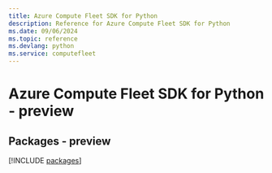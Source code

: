 ```yaml
---
title: Azure Compute Fleet SDK for Python
description: Reference for Azure Compute Fleet SDK for Python
ms.date: 09/06/2024
ms.topic: reference
ms.devlang: python
ms.service: computefleet
---
```

# Azure Compute Fleet SDK for Python - preview
## Packages - preview
[!INCLUDE [packages](compute-fleet-index.md)]